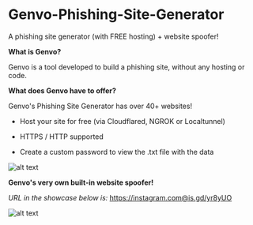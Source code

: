 # Genvo-Phishing-Site-Generator
A phishing site generator (with FREE hosting) + website spoofer!

**What is Genvo?**

Genvo is a tool developed to build a phishing site, without any hosting or code.

**What does Genvo have to offer?**

Genvo's Phishing Site Generator has over 40+ websites!

- Host your site for free (via Cloudflared, NGROK or Localtunnel)

- HTTPS / HTTP supported

- Create a custom password to view the .txt file with the data

![alt text](https://i.gyazo.com/7da6067e97ff4030ed9ece502f64bbe5.gif)

**Genvo's very own built-in website spoofer!**

*URL in the showcase below is:* https://instagram.com@is.gd/yr8yUO

![alt text](https://media.discordapp.net/attachments/873082697692622895/899063258315644948/Capture.PNG)

